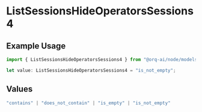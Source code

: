 # ListSessionsHideOperatorsSessions4

## Example Usage

```typescript
import { ListSessionsHideOperatorsSessions4 } from "@orq-ai/node/models/operations";

let value: ListSessionsHideOperatorsSessions4 = "is_not_empty";
```

## Values

```typescript
"contains" | "does_not_contain" | "is_empty" | "is_not_empty"
```